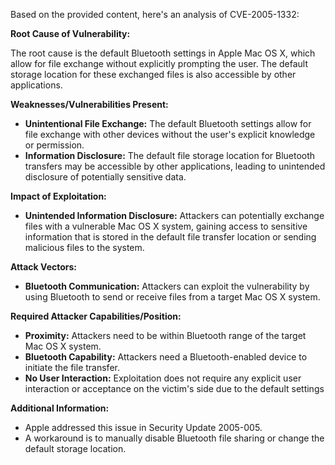 Based on the provided content, here's an analysis of CVE-2005-1332:

**Root Cause of Vulnerability:**

The root cause is the default Bluetooth settings in Apple Mac OS X, which allow for file exchange without explicitly prompting the user. The default storage location for these exchanged files is also accessible by other applications.

**Weaknesses/Vulnerabilities Present:**

*   **Unintentional File Exchange:** The default Bluetooth settings allow for file exchange with other devices without the user's explicit knowledge or permission.
*   **Information Disclosure:** The default file storage location for Bluetooth transfers may be accessible by other applications, leading to unintended disclosure of potentially sensitive data.

**Impact of Exploitation:**

*   **Unintended Information Disclosure:** Attackers can potentially exchange files with a vulnerable Mac OS X system, gaining access to sensitive information that is stored in the default file transfer location or sending malicious files to the system.

**Attack Vectors:**

*   **Bluetooth Communication:** Attackers can exploit the vulnerability by using Bluetooth to send or receive files from a target Mac OS X system.

**Required Attacker Capabilities/Position:**

*   **Proximity:** Attackers need to be within Bluetooth range of the target Mac OS X system.
*   **Bluetooth Capability:** Attackers need a Bluetooth-enabled device to initiate the file transfer.
*   **No User Interaction:** Exploitation does not require any explicit user interaction or acceptance on the victim's side due to the default settings

**Additional Information:**

*   Apple addressed this issue in Security Update 2005-005.
*   A workaround is to manually disable Bluetooth file sharing or change the default storage location.